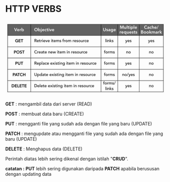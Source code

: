 # HTTP VERBS

![http-verbs.jpg](http-verbs.jpg)

**GET** 	: mengambil data dari server (READ)

**POST** 	: membuat data baru (CREATE)

**PUT** 	: mengganti file yang sudah ada dengan file yang baru (UPDATE)

**PATCH** 	: mengupdate atau mengganti file yang sudah ada dengan file yang baru (UPDATE)

**DELETE** 	: Menghapus data (DELETE)

Perintah diatas lebih sering dikenal dengan istilah "**CRUD**".

**catatan :** **PUT** lebih sering digunakan daripada **PATCH** apabila berususan dengan updating data